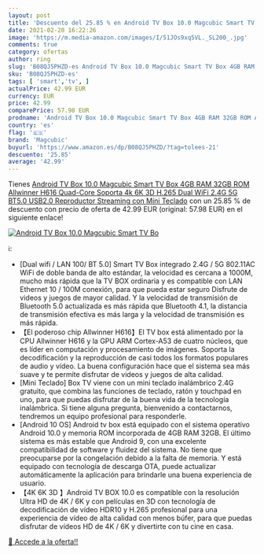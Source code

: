 ```yaml
---
layout: post
title: 'Descuento del 25.85 % en Android TV Box 10.0 Magcubic Smart TV Bo'
date: 2021-02-20 16:22:26
image: 'https://m.media-amazon.com/images/I/51JOs9xq5VL._SL200_.jpg'
comments: true
category: ofertas
author: ring
slug: 'B08QJ5PHZD-es Android TV Box 10.0 Magcubic Smart TV Box 4GB RAM 32GB ROM...'
sku: 'B08QJ5PHZD-es'
tags: [ 'smart','tv', ]
actualPrice: 42.99 EUR
currency: EUR
price: 42.99
comparePrice: 57.98 EUR
prodname: 'Android TV Box 10.0 Magcubic Smart TV Box 4GB RAM 32GB ROM Allwinner H616 Quad-Core Soporta 4k 6K 3D H.265 Dual WiFi 2.4G 5G BT5.0 USB2.0 Reproductor Streaming con Mini Teclado'
country: 'es'
flag: '🇪🇸'
brand: 'Magcubic'
buyurl: 'https://www.amazon.es/dp/B08QJ5PHZD/?tag=tolees-21'
descuento: '25.85'
average: '42.99'
---
```


Tienes [Android TV Box 10.0 Magcubic Smart TV Box 4GB RAM 32GB ROM Allwinner H616 Quad-Core Soporta 4k 6K 3D H.265 Dual WiFi 2.4G 5G BT5.0 USB2.0 Reproductor Streaming con Mini Teclado](https://www.amazon.es/dp/B08QJ5PHZD/?tag=tolees-21) con un 25.85 % de descuento con precio de oferta de 42.99 EUR (original: 57.98 EUR) en el siguiente enlace!

[![Android TV Box 10.0 Magcubic Smart TV Bo](https://m.media-amazon.com/images/I/51JOs9xq5VL._SL200_.jpg)](https://www.amazon.es/dp/B08QJ5PHZD/?tag=tolees-21)

ℹ️:

- [Dual wifi / LAN 100/ BT 5.0] Smart TV Box integrado 2.4G / 5G 802.11AC WiFi de doble banda de alto estándar, la velocidad es cercana a 1000M, mucho más rápida que la TV BOX ordinaria y es compatible con LAN Ethernet 10 / 100M conexión, para que pueda estar seguro Disfrute de videos y juegos de mayor calidad. Y la velocidad de transmisión de Bluetooth 5.0 actualizada es más rápida que Bluetooth 4.1, la distancia de transmisión efectiva es más larga y la velocidad de transmisión es más rápida.
- 【El poderoso chip Allwinner H616】El TV box está alimentado por la CPU Allwinner H616 y la GPU ARM Cortex-A53 de cuatro núcleos, que es líder en computación y procesamiento de imágenes. Soporta la decodificación y la reproducción de casi todos los formatos populares de audio y vídeo. La buena configuración hace que el sistema sea más suave y te permite disfrutar de videos y juegos de alta calidad.
- [Mini Teclado] Box TV viene con un mini teclado inalámbrico 2.4G gratuito, que combina las funciones de teclado, ratón y touchpad en uno, para que puedas disfrutar de la buena vida de la tecnología inalámbrica. Si tiene alguna pregunta, bienvenido a contactarnos, tendremos un equipo profesional para responderle.
- [Android 10 OS] Android tv box está equipado con el sistema operativo Android 10.0 y memoria ROM incorporada de 4GB RAM 32GB. El último sistema es más estable que Android 9, con una excelente compatibilidad de software y fluidez del sistema. No tiene que preocuparse por la congelación debido a la falta de memoria. Y está equipado con tecnología de descarga OTA, puede actualizar automáticamente la aplicación para brindarle una buena experiencia de usuario.
- 【4K 6K 3D 】Android TV BOX 10.0 es compatible con la resolución Ultra HD de 4K / 6K y con películas en 3D con tecnología de decodificación de vídeo HDR10 y H.265 profesional para una experiencia de vídeo de alta calidad con menos búfer, para que puedas disfrutar de vídeos HD de 4K / 6K y divertirte con tu cine en casa.

[🛒 Accede a la oferta!!](https://www.amazon.es/dp/B08QJ5PHZD/?tag=tolees-21)
